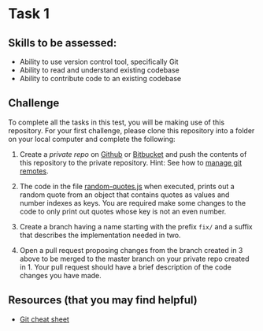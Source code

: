 # Task 1

## Skills to be assessed:

- Ability to use version control tool, specifically Git
- Ability to read and understand existing codebase
- Ability to contribute code to an existing codebase

## Challenge

To complete all the tasks in this test, you will be making use of this repository. For your first challenge, please clone this repository into a folder on your local computer and complete the following:

1. Create a *private repo* on [Github](https://github.com/) or [Bitbucket](https://bitbucket.org/) and push the contents of this repository to the private repository. Hint: See how to [manage git remotes](https://help.github.com/categories/managing-remotes/).

2. The code in the file [random-quotes.js](/Task%201/random-quotes.js) when executed, prints out a random quote from an object that contains quotes as values and number indexes as keys. You are required make some changes to the code to only print out quotes whose key is not an even number.

3. Create a branch having a name starting with the prefix `fix/` and a suffix that describes the implementation needed in two.

4. Open a pull request proposing changes from the branch created in 3 above to be merged to the master branch on your private repo created in 1. Your pull request should have a brief description of the code changes you have made.

## Resources (that you may find helpful)

- [Git cheat sheet](https://www.git-tower.com/blog/git-cheat-sheet/)
